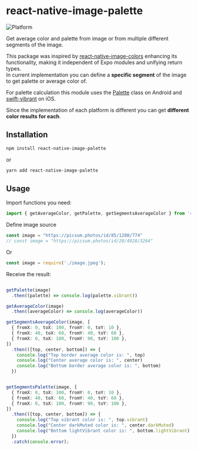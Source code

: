 # react-native-image-palette

![Platform](https://img.shields.io/badge/platform-android%20%7C%20ios-%239cf)


Get average color and palette from image or from multiple different segments of the image.

This package was inspired by [react-native-image-colors](https://www.npmjs.com/package/react-native-image-colors)
enhancing its functionality, making it independent of Expo modules and unifying return types.\
In current implementation you can define a **specific segment** of the image to get palette or average color of.

For palette calculation this module uses the [Palette](https://developer.android.com/reference/androidx/palette/graphics/Palette) class on Android and [swift-vibrant](https://github.com/bd452/swift-vibrant) on iOS.

Since the implementation of each platform is different you can get **different color results for each**.

## Installation

```sh
npm install react-native-image-palette
```
or
```sh
yarn add react-native-image-palette
```

## Usage
Import functions you need:
```ts
import { getAverageColor, getPalette, getSegmentsAverageColor } from 'react-native-image-palette';
```

Define image source
```js
const image = "https://picsum.photos/id/85/1280/774"
// const image = "https://picsum.photos/id/28/4928/3264"
```
Or
```js
const image = require('./image.jpeg');
```
Receive the result:
```ts

getPalette(image)
  .then((palette) => console.log(palette.vibrant))

getAverageColor(image)
  .then((averageColor) => console.log(averageColor))

getSegmentsAverageColor(image, [
  { fromX: 0, toX: 100, fromY: 0, toY: 10 },
  { fromX: 40, toX: 60, fromY: 40, toY: 60 },
  { fromX: 0, toX: 100, fromY: 90, toY: 100 },
])
  .then(([top, center, bottom]) => {
    console.log("Top border average color is: ", top)
    console.log("Center average color is: ", center)
    console.log("Bottom border average color is: ", bottom)
  })


getSegmentsPalette(image, [
  { fromX: 0, toX: 100, fromY: 0, toY: 10 },
  { fromX: 40, toX: 60, fromY: 40, toY: 60 },
  { fromX: 0, toX: 100, fromY: 90, toY: 100 },
])
  .then(([top, center, bottom]) => {
    console.log("Top vibrant color is: ", top.vibrant)
    console.log("Center darkMuted color is: ", center.darkMuted)
    console.log("Bottom lightVibrant color is: ", bottom.lightVibrant)
  })
  .catch(console.error);

```
